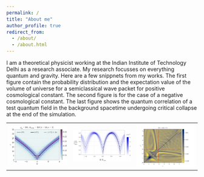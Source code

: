 ```yaml
---
permalink: /
title: "About me"
author_profile: true
redirect_from: 
  - /about/
  - /about.html
---
```


I am a theoretical physicist working at the Indian Institute of Technology Delhi as a research associate. My research focusses on everything quantum and gravity. Here are a few snippnets from my works. The first figure contain the probability distribution and the expectation value of the volume of universe for a semiclassical wave packet for positive cosmological constant. The second figure is for the case of a negative cosmological constant. The last figure shows the quantum correlation of a test quantum field in the background spacetime undergoing critical collapse at the end of the simulation.

<table>
  <tr>
    <td><img src="/images/QC1.png" width="600"/></td>
    <td><img src="/images/QC3.png" width="600"/></td>
    <td><img src="/images/contour_plot_A=5.0.png" width="600"/></td>
  </tr>
</table>
